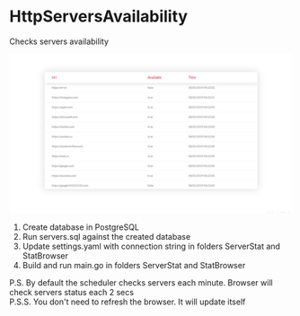 # HttpServersAvailability
Checks servers availability

![](about.jpg)

1. Create database in PostgreSQL
2. Run servers.sql against the created database
3. Update settings.yaml with connection string in folders ServerStat and StatBrowser
4. Build and run main.go in folders ServerStat and StatBrowser

P.S. By default the scheduler checks servers each minute. Browser will check servers status each 2 secs<br>
P.S.S. You don't need to refresh the browser. It will update itself
